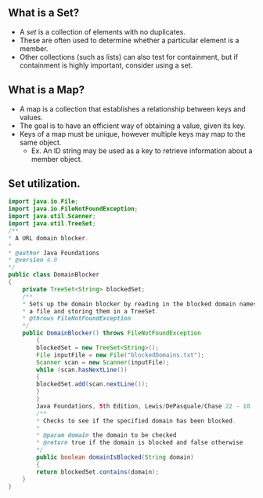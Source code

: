 ## What is a Set?
- A *set* is a collection of elements with no duplicates.
- These are often used to determine whether a particular element is a member.
- Other collections (such as lists) can also test for containment, but if containment is highly important, consider using a set.
## What is a Map?
- A map is a collection that establishes a relationship between keys and values.
- The goal is to have an efficient way of obtaining a value, given its key.
- Keys of a map must be unique, however multiple keys may map to the same object.
	- Ex.  An ID string may be used as a key to retrieve information about a member object.
## Set utilization.
```java
import java.io.File;
import java.io.FileNotFoundException;
import java.util.Scanner;
import java.util.TreeSet;
/**
* A URL domain blocker.
*
* @author Java Foundations
* @version 4.0
*/
public class DomainBlocker
{
	private TreeSet<String> blockedSet;
	/**
	* Sets up the domain blocker by reading in the blocked domain names from
	* a file and storing them in a TreeSet.
	* @throws FileNotFoundException
	*/
	public DomainBlocker() throws FileNotFoundException
		{
		blockedSet = new TreeSet<String>();
		File inputFile = new File("blockedDomains.txt");
		Scanner scan = new Scanner(inputFile);
		while (scan.hasNextLine())
		{
		blockedSet.add(scan.nextLine());
		}
		}
		Java Foundations, 5th Edition, Lewis/DePasquale/Chase 22 - 10
		/**
		* Checks to see if the specified domain has been blocked.
		*
		* @param domain the domain to be checked
		* @return true if the domain is blocked and false otherwise
		*/
		public boolean domainIsBlocked(String domain)
		{
		return blockedSet.contains(domain);
	}
}
```